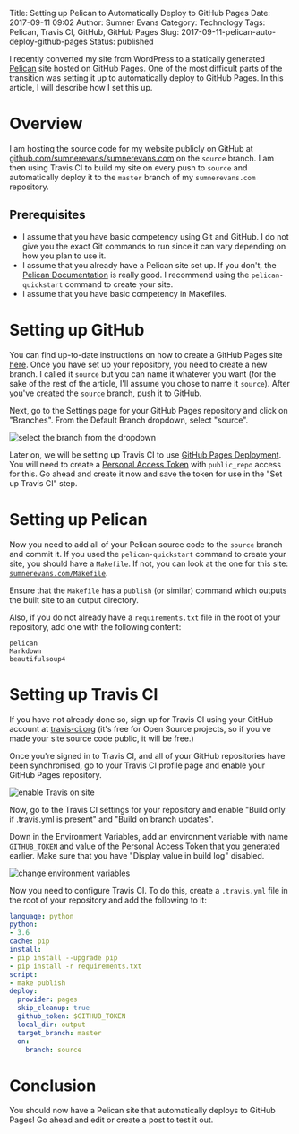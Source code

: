 Title: Setting up Pelican to Automatically Deploy to GitHub Pages
Date: 2017-09-11 09:02
Author: Sumner Evans
Category: Technology
Tags: Pelican, Travis CI, GitHub, GitHub Pages
Slug: 2017-09-11-pelican-auto-deploy-github-pages
Status: published

I recently converted my site from WordPress to a statically generated
[Pelican](https://blog.getpelican.com/) site hosted on GitHub Pages. One of the
most difficult parts of the transition was setting it up to automatically deploy
to GitHub Pages. In this article, I will describe how I set this up.

# Overview
I am hosting the source code for my website publicly on GitHub at
[github.com/sumnerevans/sumnerevans.com](https://github.com/sumnerevans/sumnerevans.com)
on the `source` branch. I am then using Travis CI to build my site on every push
to `source` and automatically deploy it to the `master` branch of my
`sumnerevans.com` repository.

## Prerequisites
- I assume that you have basic competency using Git and GitHub. I do not give
  you the exact Git commands to run since it can vary depending on how you plan
  to use it.
- I assume that you already have a Pelican site set up.  If you don't, the
  [Pelican Documentation](http://docs.getpelican.com/en/stable/quickstart.html)
  is really good. I recommend using the `pelican-quickstart` command to create
  your site.
- I assume that you have basic competency in Makefiles.

# Setting up GitHub
You can find up-to-date instructions on how to create a GitHub Pages site
[here](https://pages.github.com/). Once you have set up your repository, you
need to create a new branch. I called it `source` but you can name it whatever
you want (for the sake of the rest of the article, I'll assume you chose to name
it `source`). After you've created the `source` branch, push it to GitHub.

Next, go to the Settings page for your GitHub Pages repository and click on
"Branches". From the Default Branch dropdown, select "source".

![select the branch from the dropdown]({static}/images/technology/gh-pages-default-branch.png)

Later on, we will be setting up Travis CI to use [GitHub Pages
Deployment](https://docs.travis-ci.com/user/deployment/pages/). You will need to
create a [Personal Access
Token](https://help.github.com/articles/creating-a-personal-access-token-for-the-command-line/)
with `public_repo` access for this. Go ahead and create it now and save the
token for use in the "Set up Travis CI" step.

# Setting up Pelican
Now you need to add all of your Pelican source code to the `source` branch and
commit it. If you used the `pelican-quickstart` command to create your site, you
should have a `Makefile`. If not, you can look at the one for this site:
[`sumnerevans.com/Makefile`](https://github.com/sumnerevans/sumnerevans.com/blob/source/Makefile).

Ensure that the `Makefile` has a `publish` (or similar) command which outputs
the built site to an output directory.

Also, if you do not already have a `requirements.txt` file in the root of your
repository, add one with the following content:

    pelican
    Markdown
    beautifulsoup4

# Setting up Travis CI
If you have not already done so, sign up for Travis CI using your GitHub account
at [travis-ci.org](https://travis-ci.org/) (it's free for Open Source projects,
so if you've made your site source code public, it will be free.)

Once you're signed in to Travis CI, and all of your GitHub repositories have
been synchronised, go to your Travis CI profile page and enable your GitHub
Pages repository.

![enable Travis on site]({static}/images/technology/travis-site-enable.png)

Now, go to the Travis CI settings for your repository and enable "Build only
if .travis.yml is present" and "Build on branch updates".

Down in the Environment Variables, add an environment variable with name
`GITHUB_TOKEN` and value of the Personal Access Token that you generated
earlier. Make sure that you have "Display value in build log" disabled.

![change environment variables]({static}/images/technology/travis-env-var.png)

Now you need to configure Travis CI. To do this, create a `.travis.yml` file in
the root of your repository and add the following to it:

```yaml
language: python
python:
- 3.6
cache: pip
install:
- pip install --upgrade pip
- pip install -r requirements.txt
script:
- make publish
deploy:
  provider: pages
  skip_cleanup: true
  github_token: $GITHUB_TOKEN
  local_dir: output
  target_branch: master
  on:
    branch: source
```

# Conclusion
You should now have a Pelican site that automatically deploys to GitHub Pages!
Go ahead and edit or create a post to test it out.
